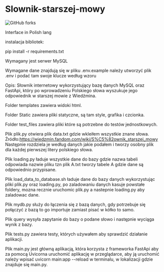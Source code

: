 # Slownik-starszej-mowy

![GitHub forks](https://img.shields.io/badge/Version-1.0-red)

Interface in Polish lang

instalacja bibliotek:

pip install -r requirements.txt

Wymagany jest serwer MySQL

Wymagane dane znajdują się w pliku .env.example należy utworzyć plik .env i podać tam swoje klucze według wzoru

Opis: Słownik internetowy wykorzystujący bazę danych MySQL oraz FastApi, który po wprowadzeniu Polskiego słowa wyszukuje jego odpowiednik w starszej mowie z Wiedźmina.

Folder templates zawiera widoki html.

Folder Static zawiera pliki statyczne, są tam style, grafika i czcionka.

Folder test_files zawiera pliki które są potrzebne do testów jednostkowych.

Plik plik.py otwiera plik data.txt gdzie wkleiłem wszystkie znane słowa. 
Źródło:https://wiedzmin.fandom.com/wiki/S%C5%82ownik_starszej_mowy 
Następnie rozdziela je według danych jakie podałem i tworzy osobny plik dla każdej pierwszej litery polskiego słowa.

Plik loading.py ładuje wszystkie dane do bazy gdzie nazwa tabeli odpowiada nazwie pliku tzn plik A.txt tworzy tabele A gdzie dane są odpowiednio przypisane.

Plik load_data_to_database.sh ładuje dane do bazy danych wykorzystując pliki plik.py oraz loading.py, po zaladowaniu danych kasuje powstałe foldery, mozna recznie uruchomic plik.py a nastepnie loading.py aby zaladowac dane.

Plik mydb.py służy do łączenia się z bazą danych, gdy potrzebuje się połączyć z bazą to go importuje zamiast pisać w kółko to samo.

Plik query wysyła zapytanie do bazy o podane słowo i następnie wyciąga wynik z bazy.

Plik tests.py zawiera testy, których używałem aby sprawdzić działanie aplikacji.

Plik main.py jest główną aplikacją, która korzysta z frameworka FastApi aby za pomocą Uvicorna uruchomić aplikację w przeglądarce, aby ją uruchomić należy wpisać uvicorn main:app --reload w terminalu, w lokalizacji gdzie znajduje się main.py.
